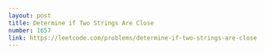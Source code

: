 ```yaml
---
layout: post
title: Determine if Two Strings Are Close
number: 1657
link: https://leetcode.com/problems/determine-if-two-strings-are-close
---
```

